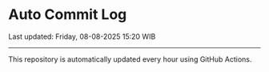 # Auto Commit Log

Last updated: Friday, 08-08-2025 15:20 WIB

---

This repository is automatically updated every hour using GitHub Actions.
